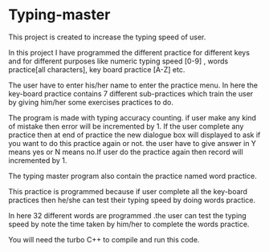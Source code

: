 # Typing-master

This project is created to increase the typing speed of user. 

In this project I have programmed the different practice for different keys and for different purposes like numeric typing speed [0-9] , words practice[all characters], key board practice [A-Z] etc.

The user have to enter his/her name to enter the practice menu.
In here the key-board practice contains 7 different sub-practices which train the user by giving him/her some exercises practices to do.

The program is made with typing accuracy counting. if user make any kind of mistake then error will be incremented by 1.
If the user complete any practice then at end of practice the new dialogue box will displayed to ask if you want to do this practice again or not. the user have to give answer in Y means yes or N means no.If user do the practice again then record will incremented by 1.

The typing master program also contain the practice named word practice.

This practice is programmed because if user complete all the key-board practices then he/she can test their typing speed by doing words practice.

In here 32 different words are programmed .the user can test the typing speed by note the time taken by him/her to complete the words practice.

You will need the turbo C++ to compile and run this code.
